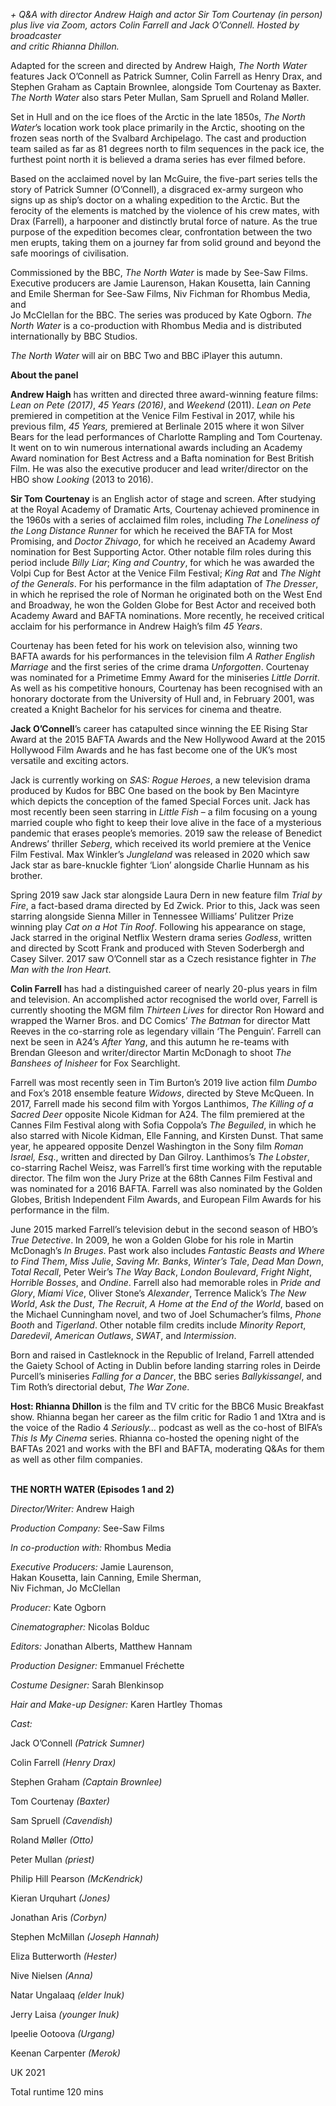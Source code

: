 

_+ Q&A with director Andrew Haigh and actor Sir Tom Courtenay (in person) plus live via Zoom, actors Colin Farrell and Jack O’Connell. Hosted by broadcaster  
and critic Rhianna Dhillon._

Adapted for the screen and directed by Andrew Haigh, _The North Water_ features Jack O’Connell as Patrick Sumner, Colin Farrell as Henry Drax, and Stephen Graham as Captain Brownlee, alongside Tom Courtenay as Baxter. _The North Water_ also stars Peter Mullan, Sam Spruell and Roland Møller.

Set in Hull and on the ice floes of the Arctic in the late 1850s, _The North Water_’s location work took place primarily in the Arctic, shooting on the frozen seas north of the Svalbard Archipelago. The cast and production team sailed as far as 81 degrees north to film sequences in the pack ice, the furthest point north it is believed a drama series has ever filmed before.

Based on the acclaimed novel by Ian McGuire, the five-part series tells the story of Patrick Sumner (O’Connell), a disgraced ex-army surgeon who signs up as ship’s doctor on a whaling expedition to the Arctic. But the ferocity of the elements is matched by the violence of his crew mates, with Drax (Farrell), a harpooner and distinctly brutal force of nature. As the true purpose of the expedition becomes clear, confrontation between the two men erupts, taking them on a journey far from solid ground and beyond the safe moorings of civilisation.

Commissioned by the BBC, _The North Water_ is made by See-Saw Films.  
Executive producers are Jamie Laurenson, Hakan Kousetta, Iain Canning and Emile Sherman for See-Saw Films, Niv Fichman for Rhombus Media, and  
Jo McClellan for the BBC. The series was produced by Kate Ogborn. _The North Water_ is a co-production with Rhombus Media and is distributed internationally  by BBC Studios.

_The North Water_ will air on BBC Two and BBC iPlayer this autumn.

**About the panel**

**Andrew Haigh** has written and directed three award-winning feature films:  
_Lean on Pete (2017)_, _45 Years (2016)_, and _Weekend_ (2011). _Lean on Pete_ premiered in competition at the Venice Film Festival in 2017, while his previous film, _45 Years,_ premiered at Berlinale 2015 where it won Silver Bears for the lead performances of Charlotte Rampling and Tom Courtenay. It went on to win numerous international awards including an Academy Award nomination for Best Actress and a Bafta nomination for Best British Film. He was also the executive producer and lead writer/director on the HBO show _Looking_ (2013 to 2016).

**Sir Tom Courtenay** is an English actor of stage and screen. After studying at the Royal Academy of Dramatic Arts, Courtenay achieved prominence in the 1960s with a series of acclaimed film roles, including _The Loneliness of the Long Distance Runner_ for which he received the BAFTA for Most Promising, and _Doctor Zhivago_, for which he received an Academy Award nomination for Best Supporting Actor. Other notable film roles during this period include _Billy Liar_; _King and Country_, for which he was awarded the Volpi Cup for Best Actor at the Venice Film Festival; _King Rat_ and _The Night of the Generals_. For his performance in the film adaptation of _The Dresser_, in which he reprised the role of Norman he originated both on the West End and Broadway, he won the Golden Globe for Best Actor and received both Academy Award and BAFTA nominations. More recently, he received critical acclaim for his performance in Andrew Haigh’s film _45 Years_.

Courtenay has been feted for his work on television also, winning two BAFTA awards for his performances in the television film _A Rather English Marriage_ and the first series of the crime drama _Unforgotten_. Courtenay was nominated for a Primetime Emmy Award for the miniseries _Little Dorrit_. As well as his competitive honours, Courtenay has been recognised with an honorary doctorate from the University of Hull and, in February 2001, was created a Knight Bachelor for his services for cinema and theatre.

**Jack O’Connell**’s career has catapulted since winning the EE Rising Star Award at the 2015 BAFTA Awards and the New Hollywood Award at the 2015 Hollywood Film Awards and he has fast become one of the UK’s most versatile and exciting actors.

Jack is currently working on _SAS: Rogue Heroes_, a new television drama produced by Kudos for BBC One based on the book by Ben Macintyre which depicts the conception of the famed Special Forces unit. Jack has most recently been seen starring in _Little Fish_ – a film focusing on a young married couple who fight to keep their love alive in the face of a mysterious pandemic that erases people’s memories. 2019 saw the release of Benedict Andrews’ thriller _Seberg_, which received its world premiere at the Venice Film Festival. Max Winkler’s _Jungleland_ was released in 2020 which saw Jack star as bare-knuckle fighter ‘Lion’ alongside Charlie Hunnam as his brother.

Spring 2019 saw Jack star alongside Laura Dern in new feature film _Trial by Fire_, a fact-based drama directed by Ed Zwick. Prior to this, Jack was seen starring alongside Sienna Miller in Tennessee Williams’ Pulitzer Prize winning play _Cat on a Hot Tin Roof_. Following his appearance on stage, Jack starred in the original Netflix Western drama series _Godless_, written and directed by Scott Frank and produced with Steven Soderbergh and Casey Silver. 2017 saw O’Connell star as a Czech resistance fighter in _The Man with the Iron Heart_.

**Colin Farrell** has had a distinguished career of nearly 20-plus years in film and television. An accomplished actor recognised the world over, Farrell is currently shooting the MGM film _Thirteen Lives_ for director Ron Howard and wrapped the Warner Bros. and DC Comics’ _The Batman_ for director Matt Reeves in the co-starring role as legendary villain ‘The Penguin’. Farrell can next be seen in A24’s _After Yang_, and this autumn he re-teams with Brendan Gleeson and writer/director Martin McDonagh to shoot _The Banshees of Inisheer_ for Fox Searchlight.

Farrell was most recently seen in Tim Burton’s 2019 live action film _Dumbo_ and Fox’s 2018 ensemble feature _Widows_, directed by Steve McQueen. In 2017, Farrell made his second film with Yorgos Lanthimos, _The Killing of a Sacred Deer_ opposite Nicole Kidman for A24. The film premiered at the Cannes Film Festival along with Sofia Coppola’s _The_ _Beguiled_, in which he also starred with Nicole Kidman, Elle Fanning, and Kirsten Dunst. That same year, he appeared opposite Denzel Washington in the Sony film _Roman Israel, Esq_., written and directed by Dan Gilroy. Lanthimos’s _The Lobster_, co-starring Rachel Weisz, was Farrell’s first time working with the reputable director. The film won the Jury Prize at the 68th Cannes Film Festival and was nominated for a 2016 BAFTA. Farrell was also nominated by the Golden Globes, British Independent Film Awards, and European Film Awards for his performance in the film.

June 2015 marked Farrell’s television debut in the second season of HBO’s _True Detective_. In 2009, he won a Golden Globe for his role in Martin McDonagh’s _In Bruges_. Past work also includes _Fantastic Beasts and Where to Find Them_, _Miss Julie_, _Saving Mr. Banks_, _Winter’s Tale_, _Dead_ _Man_ _Down_, _Total Recall_, Peter Weir’s _The Way Back_, _London_ _Boulevard_, _Fright Night_, _Horrible Bosses_, and _Ondine_. Farrell also had memorable roles in _Pride_ _and_ _Glory_, _Miami Vice_, Oliver Stone’s _Alexander_, Terrence Malick’s _The_ _New_ _World_, _Ask the Dust_, _The Recruit_, _A Home at the End of the World_, based on the Michael Cunningham novel, and two of Joel Schumacher’s films, _Phone Booth_ and _Tigerland_. Other notable film credits include _Minority_ _Report_, _Daredevil_, _American Outlaws_, _SWAT_, and _Intermission_.

Born and raised in Castleknock in the Republic of Ireland, Farrell attended the Gaiety School of Acting in Dublin before landing starring roles in Deirde Purcell’s miniseries _Falling for a Dancer_, the BBC series _Ballykissangel_, and Tim Roth’s directorial debut, _The War Zone_.

**Host: Rhianna Dhillon** is the film and TV critic for the BBC6 Music Breakfast show. Rhianna began her career as the film critic for Radio 1 and 1Xtra and is the voice of the Radio 4 _Seriously…_ podcast as well as the co-host of BIFA’s _This Is My Cinema_ series. Rhianna co-hosted the opening night of the BAFTAs 2021 and works with the BFI and BAFTA, moderating Q&As for them as well as other film companies.
<br><br>


**THE NORTH WATER (Episodes 1 and 2)**

_Director/Writer:_ Andrew Haigh

_Production Company:_ See-Saw Films

_In co-production with:_ Rhombus Media

_Executive Producers:_ Jamie Laurenson,  
Hakan Kousetta, Iain Canning, Emile Sherman,  
Niv Fichman, Jo McClellan

_Producer:_ Kate Ogborn

_Cinematographer:_ Nicolas Bolduc

_Editors:_ Jonathan Alberts, Matthew Hannam

_Production Designer:_ Emmanuel Fréchette

_Costume Designer:_ Sarah Blenkinsop

_Hair and Make-up Designer:_ Karen Hartley Thomas

_Cast:_

Jack O’Connell _(Patrick Sumner)_

Colin Farrell _(Henry Drax)_

Stephen Graham _(Captain Brownlee)_

Tom Courtenay _(Baxter)_

Sam Spruell _(Cavendish)_

Roland Møller _(Otto)_

Peter Mullan _(priest)_

Philip Hill Pearson _(McKendrick)_

Kieran Urquhart _(Jones)_

Jonathan Aris _(Corbyn)_

Stephen McMillan _(Joseph Hannah)_

Eliza Butterworth _(Hester)_

Nive Nielsen _(Anna)_

Natar Ungalaaq _(elder Inuk)_

Jerry Laisa _(younger Inuk)_

Ipeelie Ootoova _(Urgang)_

Keenan Carpenter _(Merok)_

UK 2021

Total runtime 120 mins
<!--stackedit_data:
eyJoaXN0b3J5IjpbLTgwNzYwNTY4OV19
-->